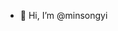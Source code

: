- 👋 Hi, I’m @minsongyi
<!---
minsongyi/minsongyi is a ✨ special ✨ repository because its `README.md` (this file) appears on your GitHub profile.
You can click the Preview link to take a look at your changes.
--->
